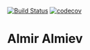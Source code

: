 [![Build Status](https://travis-ci.org/AliAlievALive/Taxi.svg?branch=master)](https://travis-ci.org/AliAlievALive/Taxi.svg?branch=master)
[![codecov](https://codecov.io/gh/AliAlievALive/Taxi/branch/master/graph/badge.svg)](https://codecov.io/gh/AliAlievALive/Taxi)
# Almir Almiev  
